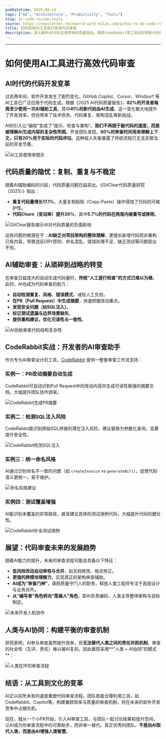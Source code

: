 ```yaml
---
pubDatetime: 2025-08-14
tags: ["AI", "Architecture", "Productivity", "Tools"]
slug: ai-code-review-tools
source: https://newsletter.techworld-with-milan.com/p/how-to-do-code-reviews-with-ai-tools
title: 如何使用AI工具进行高效代码审查
description: 深入解析AI代码生成带来的质量挑战，探索CodeRabbit等工具如何革新代码审查流程，提升软件开发效率与代码质量。
---
```


---

# 如何使用AI工具进行高效代码审查

## AI时代的代码开发变革

过去两年间，软件开发发生了剧烈变化。GitHub Copilot、Cursor、Windsurf 等AI工具已广泛应用于代码生成。根据《2025 AI代码质量报告》，**82%的开发者每周至少使用一次AI辅助工具**，其中**41%的新代码由AI生成**。这一变化极大地提升了开发效率，但也带来了技术债务、代码重复、架构混乱等新挑战。

AI的引入让“编程”变成了“提示、检查与重构”。**我们不再困于敲代码的速度，而是被理解AI生成内容的复杂性所困**。开发团队发现，**60%的审查时间用来理解上下文，只有20%用于实际的代码评估**。这种投入失衡暴露了传统流程已无法支撑当前的开发节奏。

![AI工具使用率图示](https://substackcdn.com/image/fetch/$s_!Sosq!,w_1456,c_limit,f_auto,q_auto:good,fl_progressive:steep/https%3A%2F%2Fsubstack-post-media.s3.amazonaws.com%2Fpublic%2Fimages%2F2332565a-a1b4-4b03-a9e8-f1aa66f72fc9_981x805.png)

## 代码质量的隐忧：复制、重复与不稳定

随着AI辅助编码的兴起，代码质量问题日益突出。《GitClear代码质量研究（2025）》指出：

- **重复代码量增长17.1%**，大量复制粘贴（Copy-Paste）操作侵蚀了代码的可维护性。
- **代码Churn（变动率）提升26%**，其中**5.7%的代码在两周内被重写或移除**。

![GitClear报告揭示AI对代码质量的负面影响](https://substackcdn.com/image/fetch/$s_!URNc!,w_1456,c_limit,f_auto,q_auto:good,fl_progressive:steep/https%3A%2F%2Fsubstack-post-media.s3.amazonaws.com%2Fpublic%2Fimages%2F0090c704-4679-4fe0-8d75-a23e438647ca_748x516.jpeg)

这些问题的根源在于：**AI缺乏对项目架构的整体理解**，更擅长新增代码而非重构已有内容，导致违反DRY原则、命名混乱、错误处理不足、缺乏测试等问题层出不穷。

## AI辅助审查：从琐碎到战略的转变

在审查日益庞大的自动生成代码量时，**传统“人工逐行检查”的方式已难以为继**。此时，AI也成为代码审查的助力：

- **自动检测重复、风格、错误模式**，减轻人工负担。
- **在PR（Pull Request）中生成摘要**，快速把握改动重点。
- **发现安全问题（如SQL注入）**。
- **标记测试遗漏与边界场景缺失**。
- **提供重构建议，优化可读性与一致性**。

![AI协助审查代码结构复杂性](https://substackcdn.com/image/fetch/$s_!7AQR!,w_1456,c_limit,f_auto,q_auto:good,fl_progressive:steep/https%3A%2F%2Fsubstack-post-media.s3.amazonaws.com%2Fpublic%2Fimages%2F07b19ee5-5568-40f2-be89-fedc27a55da9_897x708.jpeg)

## CodeRabbit实战：开发者的AI审查助手

作为专为AI审查设计的工具，[CodeRabbit](https://coderabbit.link/milan) 提供一整套审查工作流支持：

### 实例一：PR改动摘要自动生成

CodeRabbit可自动识别Pull Request中的改动内容并生成可读性极强的摘要文档，大幅提升团队协作效率。

![CodeRabbit生成PR摘要](https://substackcdn.com/image/fetch/$s_!CiYu!,w_1456,c_limit,f_auto,q_auto:good,fl_progressive:steep/https%3A%2F%2Fsubstack-post-media.s3.amazonaws.com%2Fpublic%2Fimages%2F1db60075-23b3-4b75-948c-6178e6cc24e6_1600x969.png)

### 实例二：检测SQL注入风险

CodeRabbit能识别原始SQL拼接的潜在注入风险，建议替换为参数化查询，显著提升安全性。

![CodeRabbit检测SQL注入](https://substackcdn.com/image/fetch/$s_!CsXd!,w_1456,c_limit,f_auto,q_auto:good,fl_progressive:steep/https%3A%2F%2Fsubstack-post-media.s3.amazonaws.com%2Fpublic%2Fimages%2F065be842-f44a-4593-a658-3bc515d7f7e4_912x538.png)

### 实例三：统一命名风格

AI通过识别命名不一致的问题（如 `createInvoice` vs `generateBill`），促使代码语义更统一，易于维护。

![命名风格建议](https://substackcdn.com/image/fetch/$s_!grf3!,w_1456,c_limit,f_auto,q_auto:good,fl_progressive:steep/https%3A%2F%2Fsubstack-post-media.s3.amazonaws.com%2Fpublic%2Fimages%2Ff0ca2a35-979e-462b-8dc4-917ff3ab585e_817x456.png)

### 实例四：测试覆盖增强

AI能识别未覆盖的异常路径，甚至建议具体的测试用例代码，大幅提升代码的健壮性。

![CodeRabbit补全测试用例](https://substackcdn.com/image/fetch/$s_!RELm!,w_1456,c_limit,f_auto,q_auto:good,fl_progressive:steep/https%3A%2F%2Fsubstack-post-media.s3.amazonaws.com%2Fpublic%2Fimages%2Fe16cce09-6373-4d84-afbe-a3c33ab57581_821x804.png)

## 展望：代码审查未来的发展趋势

随着AI能力的提升，未来的审查流程可能会具备以下特征：

- **低风险改动自动审核与合并**，如文档修改、格式修正。
- **更强的跨模块理解力**，实现真正的架构审查辅助。
- **AI成为“审查门神”**，承担质量守门人的职责，释放人类工程师专注于高层设计与业务对齐。
- **从“编写者”角色转向“策展人”角色**，即AI负责编码，人类主导整体架构与目标制定。

![未来开发人机协作](https://substackcdn.com/image/fetch/$s_!oOQQ!,w_1456,c_limit,f_auto,q_auto:good,fl_progressive:steep/https%3A%2F%2Fsubstack-post-media.s3.amazonaws.com%2Fpublic%2Fimages%2F2a1909ca-6a93-4584-aa0d-3d8cdf8e1d98_1600x1600.jpeg)

## 人类与AI协同：构建平衡的审查机制

研究表明，AI参与审查虽然提升效率，但**无法替代人类之间的责任共担机制**。审查的社会性（互评、责任）难以被AI复刻，因此推荐采用\*\*“人类 + AI协同”的模式\*\*：

![人类在环的审查流程](https://substackcdn.com/image/fetch/$s_!iXZd!,w_1456,c_limit,f_auto,q_auto:good,fl_progressive:steep/https%3A%2F%2Fsubstack-post-media.s3.amazonaws.com%2Fpublic%2Fimages%2F93c9add9-21b7-458a-bf9d-11ebea234e86_1200x486.png)

## 结语：从工具到文化的变革

AI正以前所未有的速度重塑代码审查流程。团队若能合理利用工具，如CodeRabbit、Copilot等，构建兼顾效率与质量的审查机制，将在未来的软件开发竞争中占据先机。

现在，就从一个小PR开始，引入AI审查工具，与团队一起讨论结果和提升空间，让AI成为你审查流程中的可靠助手，而非单一替代。真正优秀的团队，**不是由AI取代人类，而是由AI增强人类智慧**。
